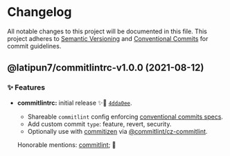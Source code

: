 # Changelog

All notable changes to this project will be documented in this file.
This project adheres to [Semantic Versioning](https://semver.org) and [Conventional Commits](https://www.conventionalcommits.org) for commit guidelines.

## @latipun7/commitlintrc-v1.0.0 (2021-08-12)

### ✨ Features

- **commitlintrc:** initial release ✨🚀 [`4dda0ee`](https://github.com/latipun7/library/commit/4dda0ee4baba4d79a39f6758197ed3d28defc640).

  - Shareable `commitlint` config enforcing [conventional commits specs](https://www.conventionalcommits.org/en/v1.0.0/#specification).
  - Add custom commit `type`: feature, revert, security.
  - Optionally use with [commitizen](https://github.com/commitizen/cz-cli)
    via [@commitlint/cz-commitlint](https://github.com/conventional-changelog/commitlint/tree/master/%40commitlint/cz-commitlint).

  Honorable mentions: [commitlint](https://github.com/commitlint); 💖
